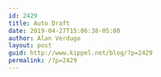 ```yaml
---
id: 2429
title: Auto Draft
date: 2019-04-27T15:06:38-05:00
author: Alan Verdugo
layout: post
guid: http://www.kippel.net/blog/?p=2429
permalink: /?p=2429
---
```

